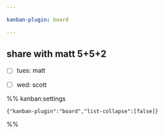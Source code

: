 ```yaml
---

kanban-plugin: board

---
```


## share with matt 5+5+2

- [ ] tues: matt
- [ ] wed: scott




%% kanban:settings
```
{"kanban-plugin":"board","list-collapse":[false]}
```
%%